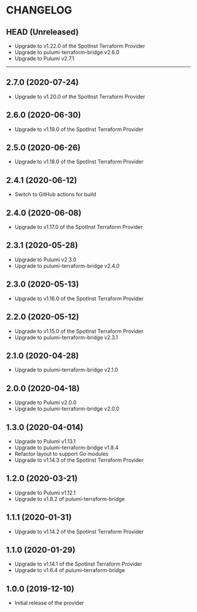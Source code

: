 CHANGELOG
=========

## HEAD (Unreleased)
* Upgrade to v1.22.0 of the SpotInst Terraform Provider
* Upgrade to pulumi-terraform-bridge v2.6.0
* Upgrade to Pulumi v2.7.1

---

## 2.7.0 (2020-07-24)
* Upgrade to v1.20.0 of the SpotInst Terraform Provider

## 2.6.0 (2020-06-30)
* Upgrade to v1.19.0 of the SpotInst Terraform Provider

## 2.5.0 (2020-06-26)
* Upgrade to v1.18.0 of the SpotInst Terraform Provider

## 2.4.1 (2020-06-12)
* Switch to GitHub actions for build

## 2.4.0 (2020-06-08)
* Upgrade to v1.17.0 of the SpotInst Terraform Provider

## 2.3.1 (2020-05-28)
* Upgrade to Pulumi v2.3.0
* Upgrade to pulumi-terraform-bridge v2.4.0

## 2.3.0 (2020-05-13)
* Upgrade to v1.16.0 of the SpotInst Terraform Provider

## 2.2.0 (2020-05-12)
* Upgrade to v1.15.0 of the SpotInst Terraform Provider 
* Upgrade to pulumi-terraform-bridge v2.3.1

## 2.1.0 (2020-04-28)
* Upgrade to pulumi-terraform-bridge v2.1.0

## 2.0.0 (2020-04-18)
* Upgrade to Pulumi v2.0.0
* Upgrade to pulumi-terraform-bridge v2.0.0

## 1.3.0 (2020-04-014)
* Upgrade to Pulumi v1.13.1
* Upgrade to pulumi-terraform-bridge v1.8.4
* Refactor layout to support Go modules
* Upgrade to v1.14.3 of the SpotInst Terraform Provider

## 1.2.0 (2020-03-21)
* Upgrade to Pulumi v1.12.1 
* Upgrade to v1.8.2 of pulumi-terraform-bridge

## 1.1.1 (2020-01-31)
* Upgrade to v1.14.2 of the SpotInst Terraform Provider

## 1.1.0 (2020-01-29)
* Upgrade to v1.14.1 of the SpotInst Terraform Provider
* Upgrade to v1.6.4 of pulumi-terraform-bridge

## 1.0.0 (2019-12-10)
* Initial release of the provider
